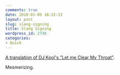 ```yaml
---
comments: true
date: 2010-01-05 16:22:13
layout: post
slug: slang-signing
title: Slang Signing
wordpress_id: 2738
categories:
- Quick
---
```


[A translation of DJ Kool's "Let me Clear My Throat"](http://blip.tv/file/868406).

Mesmerizing.
